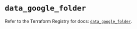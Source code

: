 # `data_google_folder`

Refer to the Terraform Registry for docs: [`data_google_folder`](https://registry.terraform.io/providers/hashicorp/google-beta/6.39.0/docs/data-sources/google_folder).
